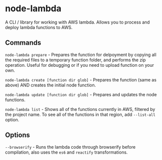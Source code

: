 # node-lambda

A CLI / library for working with AWS lambda. Allows you to process and deploy lambda functions to AWS.

## Commands

`node-lambda prepare` - Prepares the function for delpoyment by copying all the required files to a temporary function folder, and performs the zip operation. Useful for debugging or if you need to upload function on your own.

`node-lambda create [function dir glob]` - Prepares the function (same as above) AND creates the initial node function.

`node-lambda update [function dir glob]` - Prepares and updates the node functions.

`node-lambda list` - Shows all of the functions currently in AWS, filtered by the project name. To see all of the functions in that region, add `--list-all` option.

## Options

`--browserify` - Runs the lambda code through browserify before compilation, also uses the `es6` and `reactify` transformations.
